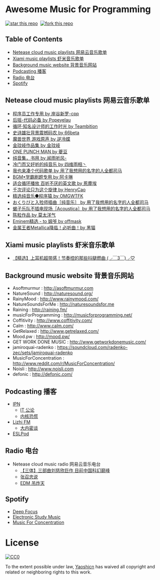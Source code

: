 # Awesome Music for Programming
[![star this repo](http://githubbadges.com/star.svg?user=Yaoshicn&repo=awesome-music-for-programming&style=flat&color=bbb&background=007ecg)](https://github.com/Yaoshicn/awesome-music-for-programming)&nbsp;&nbsp;[![fork this repo](http://githubbadges.com/fork.svg?user=Yaoshicn&repo=awesome-music-for-programming&style=flat&color=bbb&background=007ecg)](https://github.com/Yaoshicn/awesome-music-for-programming/fork)
## Table of Contents

- [Netease cloud music playlists 网易云音乐歌单](#netease-cloud-music-playlists-网易云音乐歌单)
- [Xiami music playlists 虾米音乐歌单](#xiami-music-playlists-虾米音乐歌单)
- [Background music website 背景音乐网站](#background-music-website-背景音乐网站)
- [Podcasting 播客](#podcasting-播客)
- [Radio 电台](#radio-电台)
- [Spotify](#spotify)

## Netease cloud music playlists 网易云音乐歌单

- [程序员工作专用 by 岸谷新罗-cpp](http://music.163.com/#/playlist?id=83848216)
- [后摇-代码必备 by Popeyelau](http://music.163.com/#/playlist?id=6948994)
- [循环·知名设计师的工作时光 by Teambition](http://music.163.com/#/playlist?id=22215137)
- [史诗雄壮背景震撼码农 by 66beta](http://music.163.com/#/playlist?id=21031673)
- [魔兽世界 游戏原声 by 逆冷蝶](http://music.163.com/#/playlist?id=22868986)
- [金玟岐作品集 by 金玟岐](http://music.163.com/#/album?id=2767540)
- [ONE PUNCH MAN by 夔豆](http://music.163.com/#/playlist?id=157621355)
- [纯音集，书用 by 闻雨听风-](http://music.163.com/#/m/playlist?id=107312674)
- [冷门而又好听的纯音乐 by 四维雨相丶](http://music.163.com/#/m/playlist?id=119093004)
- [我也来凑个代码歌单 by 用了我想用的名字的人全都司马](http://music.163.com/#/playlist?id=172006515)
- [BGM•学霸刷题专用 by 阿卡琳](http://music.163.com/#/playlist?id=91545874)
- [适合循环播放 百听不厌的英文歌 by 惹塵埃](http://music.163.com/#/playlist?id=3848468)
- [千次评论只为这个旋律 by HenryCao](http://music.163.com/#/playlist?id=60498371)
- [精选纯音乐●程序猿 by OMGWTFK](http://music.163.com/#/m/playlist?id=138337970)
- [おくりびと入殓师插曲［纯音乐］ by 用了我想用的名字的人全都司马](http://music.163.com/#/playlist?id=306997643)
- [蝎子乐队不插电现场［Acoustica］by 用了我想用的名字的人全都司马](http://music.163.com/#/playlist?id=76335055)
- [陈粒作品 by 莫太洋气](http://music.163.com/#/playlist?id=30776783)
- [Eminem精选 - to 姆爷 by offmask](http://music.163.com/#/playlist?id=2451327)
- [金属王者Metallica降临！必听曲！by 黑猫](http://music.163.com/#/playlist?id=2823205)

## Xiami music playlists 虾米音乐歌单
- [【精选】上耳机超带感！节奏控的那些抖腿燃曲 (╭￣3￣)╭♡](http://www.xiami.com/collect/102331350)

## Background music website 背景音乐网站

- Asoftmurmur : http://asoftmurmur.com
- NatureSound : http://naturesound.org/
- RainyMood : http://www.rainymood.com/
- NatureSoundsForMe : http://naturesoundsfor.me
- Raining : http://raining.fm/
- musicForProgramming : http://musicforprogramming.net/
- Coffitivity : http://www.coffitivity.com/
- Calm : http://www.calm.com/
- GetRelaxed : http://www.getrelaxed.com/
- Mood.pw : http://mood.pw/
- GET WORK DONE MUSIC : http://www.getworkdonemusic.com/
- jamiroquai-radenko : https://soundcloud.com/radenko-zec/sets/jamiroquai-radenko
- MusicForConcentration : http://www.reddit.com/r/MusicForConcentration/
- Noisli : http://www.noisli.com
- defonic : http://defonic.com/

## Podcasting 播客

- [IPN](https://ipn.li)
	- [IT 公论](https://ipn.li/itgonglun/)
	- [内核恐慌](https://ipn.li/kernelpanic/)
- [Lizhi FM](http://www.lizhi.fm)
	- [大内密谈](http://www.lizhi.fm/14275/)
- [ESLPod](http://www.eslpod.com/website/index_new.html)

## Radio 电台

- Netease cloud music radio 网易云音乐电台
	- [【三体】三部曲刘慈欣巨作 目前中国科幻巅峰](http://music.163.com/#/djradio?id=3244011)
	- [ 张召忠说](http://music.163.com/#/djradio?id=5375024)
	- [ EDM 吊炸天](http://music.163.com/#/djradio?id=5125016)

## Spotify

- [Deep Focus](https://play.spotify.com/user/spotify/playlist/2ujjMpFriZ2nayLmrD1Jgl)
- [Electronic Study Music](https://open.spotify.com/user/spotify/playlist/65y98W0UItf73DJKVgylTP)
- [Music For Concentration](https://play.spotify.com/user/spotify_uk_/playlist/1iHelgbMaB7G1bjMbABPRe)

# License

[![CC0](https://i.creativecommons.org/p/zero/1.0/88x31.png)](https://creativecommons.org/publicdomain/zero/1.0/)

To the extent possible under law, [Yaoshicn](https://github.com/Yaoshicn) has waived all copyright and related or neighboring rights to this work.


